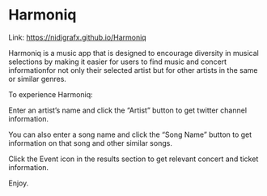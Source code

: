 # Harmoniq
Link: https://nidigrafx.github.io/Harmoniq

Harmoniq is a music app that is designed to encourage diversity in musical selections by making it easier for users to find music and concert informationfor not only their selected artist but for other artists in the same or similar genres.

To experience Harmoniq:

Enter an artist’s name and click the “Artist” button to get twitter channel information.

You can also enter a song name and click the “Song Name” button to get information on that song and other similar songs. 

Click the Event icon in the results section to get relevant concert and ticket information.

Enjoy.

